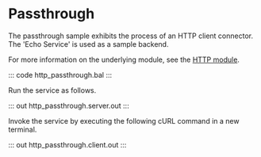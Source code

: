 # Passthrough

The passthrough sample exhibits the process of an HTTP client connector. The 'Echo Service' is used as a sample backend.

For more information on the underlying module, see the [HTTP module](https://docs.central.ballerina.io/ballerina/http/latest/).

::: code http_passthrough.bal :::

Run the service as follows.

::: out http_passthrough.server.out :::

Invoke the service by executing the following cURL command in a new terminal.

::: out http_passthrough.client.out :::
